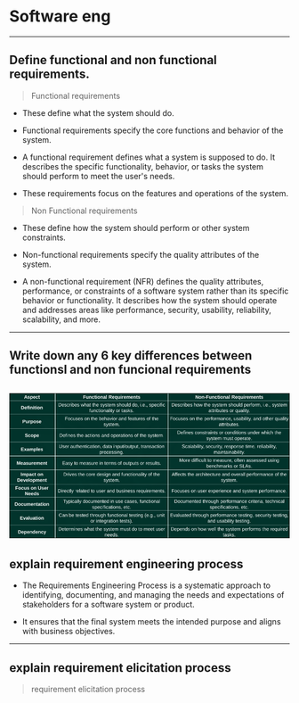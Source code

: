 # Software eng
---
## Define functional and non functional requirements.

> Functional requirements

- These define what the system should do.

- Functional requirements specify the core functions and behavior of the system.

- A functional requirement defines what a system is supposed to do. It describes the
specific functionality, behavior, or tasks the system should perform to meet the user's needs.

- These requirements focus on the features and operations of the system.

> Non Functional requirements 

-  These define how the system should perform or other system constraints.

- Non-functional requirements specify the quality attributes of the system.

- A non-functional requirement (NFR) defines the quality attributes, performance, or
constraints of a software system rather than its specific behavior or functionality. It
describes how the system should operate and addresses areas like performance, security,
usability, reliability, scalability, and more.

---
## Write down any 6 key differences between functionsl and non funcional requirements

![img](./table.png)
---

## explain requirement engineering process

- The Requirements Engineering Process is a systematic approach to identifying,
documenting, and managing the needs and expectations of stakeholders for a
software system or product.

- It ensures that the final system meets the intended purpose and aligns with business
objectives.

---

## explain requirement elicitation process

> requirement elicitation process 


